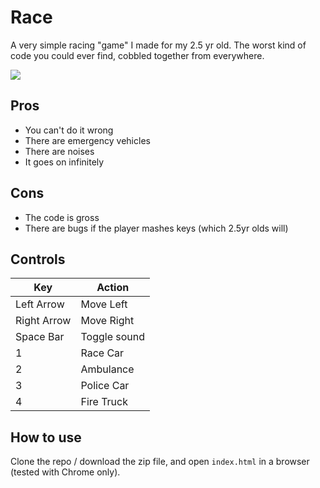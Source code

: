 # Race

A very simple racing "game" I made for my 2.5 yr old. The worst kind of code you could ever find, cobbled together from everywhere.

![](img/demo.gif)

## Pros

  - You can't do it wrong
  - There are emergency vehicles
  - There are noises
  - It goes on infinitely

## Cons

  - The code is gross
  - There are bugs if the player mashes keys (which 2.5yr olds will)

## Controls

|Key|Action|
|---|------|
|Left Arrow| Move Left |
|Right Arrow| Move Right |
|Space Bar|Toggle sound|
|1|Race Car|
|2|Ambulance|
|3|Police Car|
|4|Fire Truck|


## How to use

Clone the repo / download the zip file, and open `index.html` in a browser (tested with Chrome only).